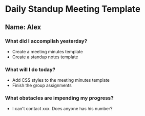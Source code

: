 # Daily Standup Meeting Template

## Name: Alex

### What did I accomplish yesterday?
- Create a meeting minutes template
- Create a standup notes template

### What will I do today?
- Add CSS styles to the meeting minutes template
- Finish the group assignments

### What obstacles are impending my progress?
- I can't contact xxx. Does anyone has his number?